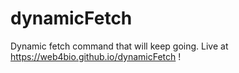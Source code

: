 # dynamicFetch
Dynamic fetch command that will keep going. Live at https://web4bio.github.io/dynamicFetch !
